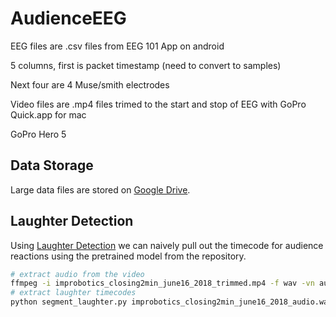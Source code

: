 # AudienceEEG
 EEG files are .csv files from EEG 101 App on android

 5 columns, first is packet timestamp (need to convert to samples)

 Next four are 4 Muse/smith electrodes

 Video files are .mp4 files trimed to the start and stop of EEG with GoPro Quick.app for mac

 GoPro Hero 5

## Data Storage

Large data files are stored on [Google Drive](https://drive.google.com/drive/folders/1T9WHiysHzYrZhhKJGYEsCKH-1XQ_xx0Y). 

## Laughter Detection

Using [Laughter Detection](https://github.com/jrgillick/laughter-detection) we can naively pull out the timecode for audience reactions using the pretrained model from the repository.

```sh
# extract audio from the video
ffmpeg -i improbotics_closing2min_june16_2018_trimmed.mp4 -f wav -vn audio.wav
# extract laughter timecodes
python segment_laughter.py improbotics_closing2min_june16_2018_audio.wav models/model.h5 output 0.8 0.1
```
